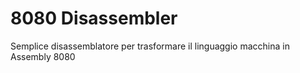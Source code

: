 # 8080 Disassembler
Semplice disassemblatore per trasformare il linguaggio macchina in Assembly 8080
